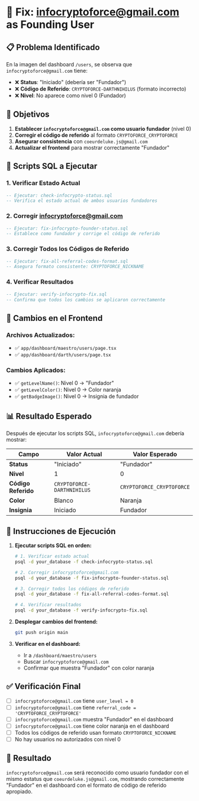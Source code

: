# 🔧 Fix: infocryptoforce@gmail.com as Founding User

## 📋 **Problema Identificado**

En la imagen del dashboard `/users`, se observa que `infocryptoforce@gmail.com` tiene:
- ❌ **Status**: "Iniciado" (debería ser "Fundador")
- ❌ **Código de Referido**: `CRYPTOFORCE-DARTHNIHILUS` (formato incorrecto)
- ❌ **Nivel**: No aparece como nivel 0 (Fundador)

## 🎯 **Objetivos**

1. **Establecer `infocryptoforce@gmail.com` como usuario fundador** (nivel 0)
2. **Corregir el código de referido** al formato `CRYPTOFORCE_CRYPTOFORCE`
3. **Asegurar consistencia** con `coeurdeluke.js@gmail.com`
4. **Actualizar el frontend** para mostrar correctamente "Fundador"

## 📝 **Scripts SQL a Ejecutar**

### 1. **Verificar Estado Actual**
```sql
-- Ejecutar: check-infocrypto-status.sql
-- Verifica el estado actual de ambos usuarios fundadores
```

### 2. **Corregir infocryptoforce@gmail.com**
```sql
-- Ejecutar: fix-infocrypto-founder-status.sql
-- Establece como fundador y corrige el código de referido
```

### 3. **Corregir Todos los Códigos de Referido**
```sql
-- Ejecutar: fix-all-referral-codes-format.sql
-- Asegura formato consistente: CRYPTOFORCE_NICKNAME
```

### 4. **Verificar Resultados**
```sql
-- Ejecutar: verify-infocrypto-fix.sql
-- Confirma que todos los cambios se aplicaron correctamente
```

## 🔄 **Cambios en el Frontend**

### **Archivos Actualizados:**
- ✅ `app/dashboard/maestro/users/page.tsx`
- ✅ `app/dashboard/darth/users/page.tsx`

### **Cambios Aplicados:**
- ✅ `getLevelName()`: Nivel 0 → "Fundador"
- ✅ `getLevelColor()`: Nivel 0 → Color naranja
- ✅ `getBadgeImage()`: Nivel 0 → Insignia de fundador

## 📊 **Resultado Esperado**

Después de ejecutar los scripts SQL, `infocryptoforce@gmail.com` debería mostrar:

| Campo | Valor Actual | Valor Esperado |
|-------|-------------|----------------|
| **Status** | "Iniciado" | "Fundador" |
| **Nivel** | 1 | 0 |
| **Código Referido** | `CRYPTOFORCE-DARTHNIHILUS` | `CRYPTOFORCE_CRYPTOFORCE` |
| **Color** | Blanco | Naranja |
| **Insignia** | Iniciado | Fundador |

## 🚀 **Instrucciones de Ejecución**

1. **Ejecutar scripts SQL en orden:**
   ```bash
   # 1. Verificar estado actual
   psql -d your_database -f check-infocrypto-status.sql
   
   # 2. Corregir infocryptoforce@gmail.com
   psql -d your_database -f fix-infocrypto-founder-status.sql
   
   # 3. Corregir todos los códigos de referido
   psql -d your_database -f fix-all-referral-codes-format.sql
   
   # 4. Verificar resultados
   psql -d your_database -f verify-infocrypto-fix.sql
   ```

2. **Desplegar cambios del frontend:**
   ```bash
   git push origin main
   ```

3. **Verificar en el dashboard:**
   - Ir a `/dashboard/maestro/users`
   - Buscar `infocryptoforce@gmail.com`
   - Confirmar que muestra "Fundador" con color naranja

## ✅ **Verificación Final**

- [ ] `infocryptoforce@gmail.com` tiene `user_level = 0`
- [ ] `infocryptoforce@gmail.com` tiene `referral_code = 'CRYPTOFORCE_CRYPTOFORCE'`
- [ ] `infocryptoforce@gmail.com` muestra "Fundador" en el dashboard
- [ ] `infocryptoforce@gmail.com` tiene color naranja en el dashboard
- [ ] Todos los códigos de referido usan formato `CRYPTOFORCE_NICKNAME`
- [ ] No hay usuarios no autorizados con nivel 0

## 🎉 **Resultado**

`infocryptoforce@gmail.com` será reconocido como usuario fundador con el mismo estatus que `coeurdeluke.js@gmail.com`, mostrando correctamente "Fundador" en el dashboard con el formato de código de referido apropiado.

